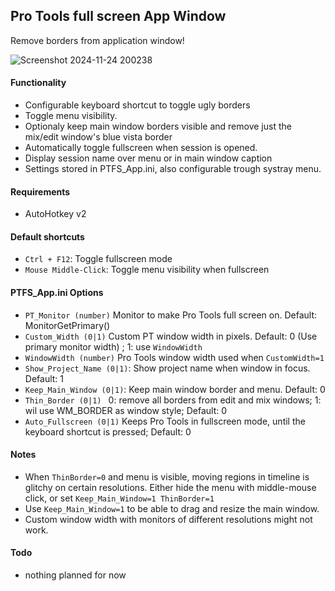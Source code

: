## Pro Tools full screen App Window
Remove borders from application window! <br>

![Screenshot 2024-11-24 200238](https://github.com/user-attachments/assets/50a21a6b-980e-49b3-b830-b42ec80bb901)
#### Functionality

- Configurable keyboard shortcut to toggle ugly borders
- Toggle menu visibility.
- Optionaly keep main window borders visible and remove just the mix/edit window's blue vista border
- Automatically toggle fullscreen when session is opened.
- Display session name over menu or in main window caption
- Settings stored in PTFS_App.ini, also configurable trough systray menu.

#### Requirements
- AutoHotkey v2

#### Default shortcuts
- `Ctrl + F12`: Toggle fullscreen mode<br>
- `Mouse Middle-Click`: Toggle menu visibility when fullscreen<br>

#### PTFS_App.ini Options
- `PT_Monitor (number)` Monitor to make Pro Tools full screen on. Default: MonitorGetPrimary()
- `Custom_Width (0|1)` Custom PT window width in pixels. Default: 0 (Use primary monitor width) ; 1: use `WindowWidth`
- `WindowWidth (number)` Pro Tools window width used when `CustomWidth=1`
- `Show_Project_Name (0|1)`: Show project name when window in focus. Default: 1
- `Keep_Main_Window (0|1)`: Keep main window border and menu. Default: 0
- `Thin_Border (0|1) ` 0: remove all borders from edit and mix windows; 1: wil use WM_BORDER as window style; Default: 0
- `Auto_Fullscreen (0|1)` Keeps Pro Tools in fullscreen mode, until the keyboard shortcut is pressed; Default: 0

#### Notes
- When `ThinBorder=0` and menu is visible, moving regions in timeline is glitchy on certain resolutions. Either hide the menu with middle-mouse click, or set `Keep_Main_Window=1 ThinBorder=1` <br>
- Use `Keep_Main_Window=1` to be able to drag and resize the main window.
- Custom window width with monitors of different resolutions might not work.
  
#### Todo
- nothing planned for now

